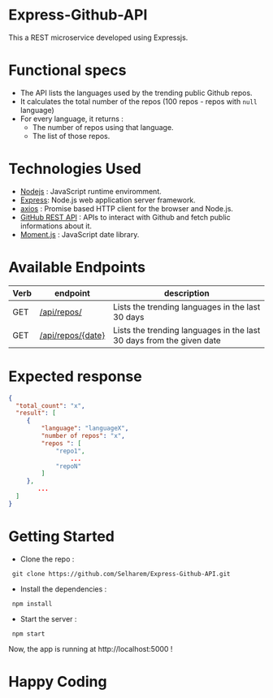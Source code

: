 # Express-Github-API
This a REST microservice developed using Expressjs. 

# Functional specs
* The API lists the languages used by the trending public Github repos.
* It calculates the total number of the repos (100 repos - repos with `null` language) 
* For every language, it returns : 
  * The number of repos using that language.
  * The list of those repos.
# Technologies Used
* [Nodejs](https://github.com/nodejs/node) : JavaScript runtime enviromment.
* [Express](https://github.com/expressjs/express):  Node.js web application server framework.
* [axios](https://github.com/axios/axios) : Promise based HTTP client for the browser and Node.js.
* [GitHub REST API](https://docs.github.com/en/rest) : APIs to interact with Github and fetch public informations about it.
* [Moment.js](https://github.com/moment/moment) : JavaScript date library.

# Available Endpoints
Verb | endpoint | description |
--- | --- | --- |
GET | <a href="http://localhost:5000/api/repos/">/api/repos/</a> | Lists the trending languages in the last 30 days |
GET | <a href="http://localhost:5000/api/repos/2021-08-31">/api/repos/{date}</a> | Lists the trending languages in the last 30 days from the given date|

# Expected response

```json
{
  "total_count": "x",
  "result": [
     {
         "language": "languageX",
         "number of repos": "x",
         "repos ": [
             "repo1",
                 ...
             "repoN"
         ]
     },
        ...
  ]
}
```

# Getting Started

 * Clone the repo :
 
```shell
 git clone https://github.com/Selharem/Express-Github-API.git
```
 * Install the dependencies : 
 
```shell
 npm install
```
* Start the server : 
```shell
 npm start
```

Now, the app is running at http://localhost:5000 !


# Happy Coding